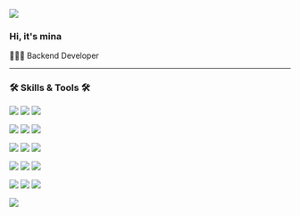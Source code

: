 
  <img src="https://capsule-render.vercel.app/api?type=soft&color=auto&height=150&section=header&text=Miina&fontSize=90&animation=blink" /> <br>
  ### Hi, it's mina  
  👩🏻‍💻 Backend Developer
 
  ---
    
  ### 🛠 Skills & Tools 🛠
  
  <img src="https://img.shields.io/badge/C++-00599C?style=flat-square&logo=Cplusplus&logoColor=white"/></a>
  <img src="https://img.shields.io/badge/Java-007396?style=flat&logo=OpenJDK&logoColor=white"/></a>
  <img src="https://img.shields.io/badge/PHP-777BB4?style=flat&logo=PHP&logoColor=white"/></a>

  <img src="https://img.shields.io/badge/Spring-6DB33F?style=flat&logo=Spring&logoColor=white"/></a>
  <img src="https://img.shields.io/badge/SpringBoot-6DB33F?style=flat&logo=SpringBoot&logoColor=white"/></a>
  <img src="https://img.shields.io/badge/MySQL-4479A1?style=flat&logo=MySQL&logoColor=white"/></a>

  <img src="https://img.shields.io/badge/GithubActions-2088FF?style=flat&logo=GithubActions&logoColor=white"/></a>
  <img src="https://img.shields.io/badge/AWS-232F3E?style=flat&logo=AmazonAWS&logoColor=white"/></a>
  <img src="https://img.shields.io/badge/GCP-4285F4?style=flat&logo=GoogleCloud&logoColor=white"/></a>

  <img src="https://img.shields.io/badge/Docker-2496ED?style=flat&logo=Docker&logoColor=white"/></a>
  <img src="https://img.shields.io/badge/Jenkins-D24939?style=flat&logo=Jenkins&logoColor=white"/></a>
  <img src="https://img.shields.io/badge/k8s-326CE5?style=flat&logo=Kubernetes&logoColor=white"/></a>

  <img src="https://img.shields.io/badge/Jira-0052CC?style=flat-square&logo=Jira&logoColor=white"/></a>
  <img src="https://img.shields.io/badge/Notion-000000?style=flat&logo=Notion&logoColor=white"/></a>
  <img src="https://img.shields.io/badge/Discord-5865F2?style=flat&logo=DiscordlogoColor=white"/></a>


  <img src="https://github-readme-stats.vercel.app/api?username=minaamim&show_icons=true">






<!--
**minaamim/minaamim** is a ✨ _special_ ✨ repository because its `README.md` (this file) appears on your GitHub profile.

Here are some ideas to get you started:

- 🔭 I’m currently working on ...
- 🌱 I’m currently learning ...
- 👯 I’m looking to collaborate on ...
- 🤔 I’m looking for help with ...
- 💬 Ask me about ...
- 📫 How to reach me: ...
- 😄 Pronouns: ...
- ⚡ Fun fact: ...
-->
